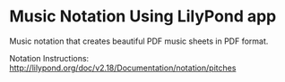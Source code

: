 # Music Notation Using LilyPond app
Music notation that creates beautiful PDF music sheets in PDF format.

Notation Instructions:
http://lilypond.org/doc/v2.18/Documentation/notation/pitches
